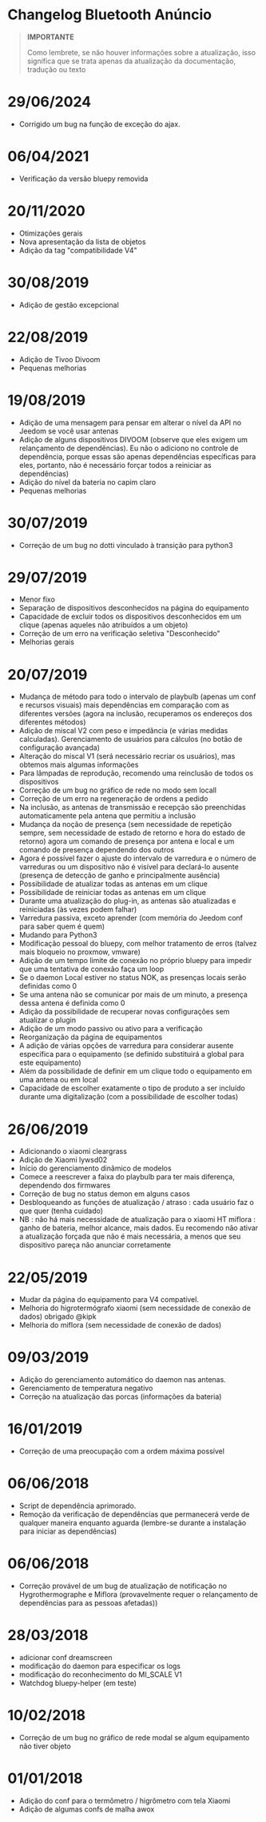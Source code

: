 # Changelog Bluetooth Anúncio

>**IMPORTANTE**
>
>Como lembrete, se não houver informações sobre a atualização, isso significa que se trata apenas da atualização da documentação, tradução ou texto

# 29/06/2024

- Corrigido um bug na função de exceção do ajax.

# 06/04/2021

- Verificação da versão bluepy removida

# 20/11/2020

- Otimizações gerais
- Nova apresentação da lista de objetos
- Adição da tag "compatibilidade V4"

# 30/08/2019
- Adição de gestão excepcional

# 22/08/2019
- Adição de Tivoo Divoom
- Pequenas melhorias

# 19/08/2019
- Adição de uma mensagem para pensar em alterar o nível da API no Jeedom se você usar antenas
- Adição de alguns dispositivos DIVOOM (observe que eles exigem um relançamento de dependências). Eu não o adiciono no controle de dependência, porque essas são apenas dependências específicas para eles, portanto, não é necessário forçar todos a reiniciar as dependências)
- Adição do nível da bateria no capim claro
- Pequenas melhorias

# 30/07/2019
- Correção de um bug no dotti vinculado à transição para python3

# 29/07/2019
- Menor fixo
- Separação de dispositivos desconhecidos na página do equipamento
- Capacidade de excluir todos os dispositivos desconhecidos em um clique (apenas aqueles não atribuídos a um objeto)
- Correção de um erro na verificação seletiva "Desconhecido"
- Melhorias gerais

# 20/07/2019
- Mudança de método para todo o intervalo de playbulb (apenas um conf e recursos visuais) mais dependências em comparação com as diferentes versões (agora na inclusão, recuperamos os endereços dos diferentes métodos)
- Adição de miscal V2 com peso e impedância (e várias medidas calculadas). Gerenciamento de usuários para cálculos (no botão de configuração avançada)
- Alteração do miscal V1 (será necessário recriar os usuários), mas obtemos mais algumas informações
- Para lâmpadas de reprodução, recomendo uma reinclusão de todos os dispositivos
- Correção de um bug no gráfico de rede no modo sem locall
- Correção de um erro na regeneração de ordens a pedido
- Na inclusão, as antenas de transmissão e recepção são preenchidas automaticamente pela antena que permitiu a inclusão
- Mudança da noção de presença (sem necessidade de repetição sempre, sem necessidade de estado de retorno e hora do estado de retorno) agora um comando de presença por antena e local e um comando de presença dependendo dos outros
- Agora é possível fazer o ajuste do intervalo de varredura e o número de varreduras ou um dispositivo não é visível para declará-lo ausente (presença de detecção de ganho e principalmente ausência)
- Possibilidade de atualizar todas as antenas em um clique
- Possibilidade de reiniciar todas as antenas em um clique
- Durante uma atualização do plug-in, as antenas são atualizadas e reiniciadas (às vezes podem falhar)
- Varredura passiva, exceto aprender (com memória do Jeedom conf para saber quem é quem)
- Mudando para Python3
- Modificação pessoal do bluepy, com melhor tratamento de erros (talvez mais bloqueio no proxmow, vmware)
- Adição de um tempo limite de conexão no próprio bluepy para impedir que uma tentativa de conexão faça um loop
- Se o daemon Local estiver no status NOK, as presenças locais serão definidas como 0
- Se uma antena não se comunicar por mais de um minuto, a presença dessa antena é definida como 0
- Adição da possibilidade de recuperar novas configurações sem atualizar o plugin
- Adição de um modo passivo ou ativo para a verificação
- Reorganização da página de equipamentos
- A adição de várias opções de varredura para considerar ausente específica para o equipamento (se definido substituirá a global para este equipamento)
- Além da possibilidade de definir em um clique todo o equipamento em uma antena ou em local
- Capacidade de escolher exatamente o tipo de produto a ser incluído durante uma digitalização (com a possibilidade de escolher todas)

# 26/06/2019
- Adicionando o xiaomi cleargrass
- Adição de Xiaomi lywsd02
- Início do gerenciamento dinâmico de modelos
- Comece a reescrever a faixa do playbulb para ter mais diferença, dependendo dos firmwares
- Correção de bug no status demon em alguns casos
- Desbloqueando as funções de atualização / atraso : cada usuário faz o que quer (tenha cuidado)
- NB : não há mais necessidade de atualização para o xiaomi HT miflora : ganho de bateria, melhor alcance, mais dados. Eu recomendo não ativar a atualização forçada que não é mais necessária, a menos que seu dispositivo pareça não anunciar corretamente

# 22/05/2019

- Mudar da página do equipamento para V4 compatível.
- Melhoria do higrotermógrafo xiaomi (sem necessidade de conexão de dados) obrigado @kipk
- Melhoria do miflora (sem necessidade de conexão de dados)

# 09/03/2019

- Adição do gerenciamento automático do daemon nas antenas.
- Gerenciamento de temperatura negativo
- Correção na atualização das porcas (informações da bateria)

# 16/01/2019

- Correção de uma preocupação com a ordem máxima possível

# 06/06/2018

- Script de dependência aprimorado.
- Remoção da verificação de dependências que permanecerá verde de qualquer maneira enquanto aguarda (lembre-se durante a instalação para iniciar as dependências)

# 06/06/2018

- Correção provável de um bug de atualização de notificação no Hygrothermographe e Miflora (provavelmente requer o relançamento de dependências para as pessoas afetadas))

# 28/03/2018

- adicionar conf dreamscreen
- modificação do daemon para especificar os logs
- modificação do reconhecimento do MI_SCALE V1
- Watchdog bluepy-helper (em teste)

# 10/02/2018

- Correção de um bug no gráfico de rede modal se algum equipamento não tiver objeto

# 01/01/2018

- Adição do conf para o termômetro / higrômetro com tela Xiaomi
- Adição de algumas confs de malha awox
